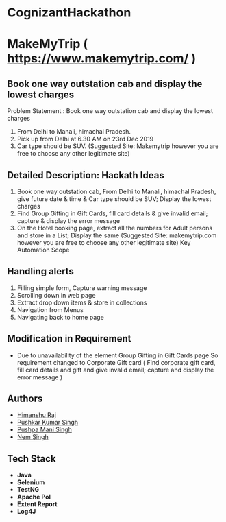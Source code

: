 
# CognizantHackathon
# MakeMyTrip ( https://www.makemytrip.com/ )
## Book one way outstation cab and display the lowest charges
Problem Statement : Book one way outstation cab and display the lowest charges

1. From Delhi to Manali, himachal Pradesh.
2. Pick up from Delhi at 6.30 AM on 23rd Dec 2019
3. Car type should be SUV.
(Suggested Site: Makemytrip however  you are free to choose any other legitimate  site)

## Detailed Description: Hackath Ideas

1. Book one way outstation cab, From Delhi to Manali, himachal Pradesh, give future date & time & Car type should be SUV; Display the lowest charges
2. Find Group Gifting in Gift Cards, fill card details & give invalid email; capture & display the error message
3. On the Hotel booking page, extract all the numbers for Adult persons and store in a List; Display the same
(Suggested Site: makemytrip.com however  you are free to choose any other legitimate site)
Key Automation Scope

## Handling alerts
1. Filling simple form, Capture warning message
2. Scrolling down in web page
3. Extract drop down items & store in collections
4. Navigation from Menus
5. Navigating back to home page

## Modification in Requirement 
 
- Due to unavailability of the element Group Gifting in Gift Cards page So requirement changed to Corporate Gift card ( Find corporate gift card, fill card details and gift and give invalid email; capture and display the error message )


## Authors

- [Himanshu Raj](https://github.com/himanshuraj-glitches)
- [Pushkar Kumar Singh](https://github.com/singhpushkar001)
- [Pushpa Mani Singh](https://github.com/loveurlife2812)
- [Nem Singh](https://github.com/nemsingh20)


## Tech Stack

- **Java** 
- **Selenium** 
- **TestNG** 
- **Apache PoI** 
- **Extent Report**
- **Log4J** 




